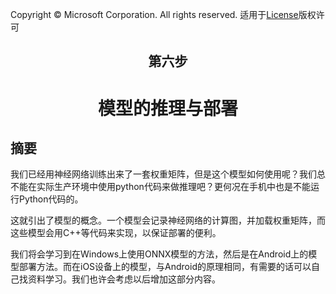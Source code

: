 Copyright © Microsoft Corporation. All rights reserved.
  适用于[License](https://github.com/Microsoft/ai-edu/blob/master/LICENSE.md)版权许可

## <center>第六步</center>

# <center>模型的推理与部署</center>

## 摘要

我们已经用神经网络训练出来了一套权重矩阵，但是这个模型如何使用呢？我们总不能在实际生产环境中使用python代码来做推理吧？更何况在手机中也是不能运行Python代码的。

这就引出了模型的概念。一个模型会记录神经网络的计算图，并加载权重矩阵，而这些模型会用C++等代码来实现，以保证部署的便利。

我们将会学习到在Windows上使用ONNX模型的方法，然后是在Android上的模型部署方法。而在iOS设备上的模型，与Android的原理相同，有需要的话可以自己找资料学习。我们也许会考虑以后增加这部分内容。
